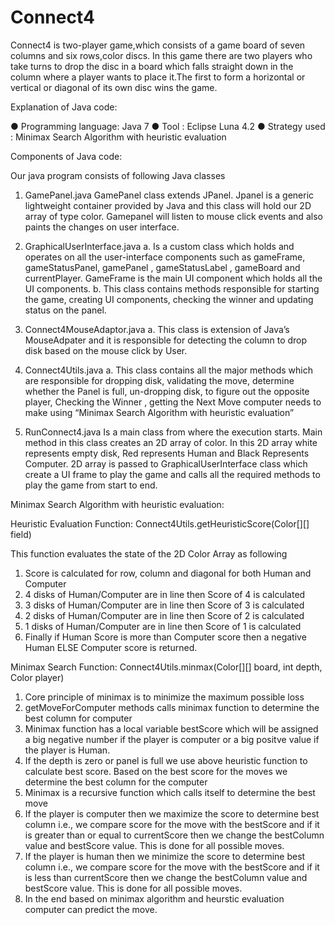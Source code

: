 # Connect4
Connect4 is two-player game,which consists of a game board of seven columns and six rows,color discs. In this game there are two players who take turns to drop the disc in a board  which falls straight down in the column where a player wants to place it.The first to form a horizontal or vertical or diagonal of its own disc wins the game.

Explanation of Java code:

●	Programming language: Java 7
●	Tool : Eclipse Luna 4.2
●	Strategy used : Minimax Search Algorithm with heuristic evaluation 

Components of Java code:

Our java program consists of following Java classes

1.	GamePanel.java
GamePanel class extends JPanel. Jpanel is a generic lightweight container provided by Java and this class will hold our 2D array of type color. Gamepanel will listen to mouse click events and also paints the changes on user interface.
2.	GraphicalUserInterface.java
a.	Is a custom class which holds and operates on all the user-interface components such as  gameFrame, gameStatusPanel, gamePanel , gameStatusLabel , gameBoard and currentPlayer. GameFrame is the main UI component which holds all the UI components.
b.	This class contains methods responsible for starting the game, creating UI components, checking the winner and updating status on the panel.
3.	Connect4MouseAdaptor.java 
a.	This class is extension of Java’s MouseAdpater and it is responsible for detecting the column to drop disk based on the mouse click by User.
4.	Connect4Utils.java
a.	This class contains all the major methods which are responsible for dropping disk, validating the move, determine whether the Panel is full, un-dropping disk, to figure out the opposite player, Checking the Winner , getting the Next Move computer needs to make using “Minimax Search Algorithm with heuristic evaluation”



5.	RunConnect4.java
Is a main class from where the execution starts. Main method in this class creates an 2D array of color. In this 2D array white represents empty disk, Red represents Human and Black Represents Computer. 2D array is passed to GraphicalUserInterface class which create a UI frame to play the game and calls all the required methods to play the game from start to end.

Minimax Search Algorithm with heuristic evaluation:

Heuristic Evaluation Function: Connect4Utils.getHeuristicScore(Color[][] field)

This function evaluates the state of the 2D Color Array as following 

1.	Score is calculated for row, column and diagonal for both Human and Computer 
2.	4 disks of Human/Computer are in line then Score of 4 is calculated  
3.	3 disks of Human/Computer are in line then Score of 3 is calculated  
4.	2 disks of Human/Computer are in line then Score of 2 is calculated  
5.	1 disks of Human/Computer are in line then Score of 1 is calculated  
6.	Finally if Human Score is more than Computer score then a negative Human ELSE Computer score is returned.

Minimax Search Function: Connect4Utils.minmax(Color[][] board, int depth, Color player)

1.	Core principle of minimax is to minimize the maximum possible loss
2.	getMoveForComputer methods calls minimax function to determine the best column for computer 
3.	Minimax function has a local variable bestScore which will be assigned a big negative number if the player is computer or a big positve value if the player is Human.
4.	If the depth is zero or panel is full we use above heuristic function to calculate best score. Based on the best score for the moves we determine the best column for the computer
5.	Minimax is a recursive function which calls itself to determine the best move
6.	If the player is computer then we maximize the score to determine best column i.e., we compare score for the move with the bestScore and if it is greater than or equal to currentScore then we change the bestColumn value and bestScore value. This is done for all possible moves.
7.	If the player is human then we minimize the score to determine best column i.e., we compare score for the move with the bestScore and if it is less than currentScore then we change the bestColumn value and bestScore value. This is done for all possible moves.
8.	In the end based on minimax algorithm and heurstic evaluation computer can predict the move. 

